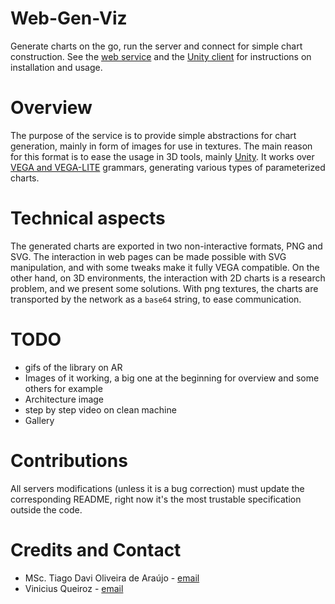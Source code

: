 # Web-Gen-Viz
Generate charts on the go, run the server and connect for simple chart construction.
See the [web service](https://github.com/tiagodavi70/Web-Gen-Viz/tree/master/chart-generation-service/) and the [Unity client](https://github.com/tiagodavi70/Web-Gen-Viz/tree/master/unity-client) for instructions on installation and usage.

# Overview 
The purpose of the service is to provide simple abstractions for chart generation, mainly in form of images for use in textures. The main reason for this format is to ease the usage in 3D tools, mainly [Unity](https://unity.com/). It works over [VEGA and VEGA-LITE](https://vega.github.io/) grammars, generating various types of parameterized charts. 


# Technical aspects
The generated charts are exported in two non-interactive formats, PNG and SVG. The interaction in web pages can be made possible with SVG manipulation, and with some tweaks make it fully VEGA compatible. On the other hand, on 3D environments, the interaction with 2D charts is a research problem, and we present some solutions. With png textures, the charts are transported by the network as a `base64` string, to ease communication. 
 

# TODO
* gifs of the library on AR
* Images of it working, a big one at the beginning for overview and some others for example
* Architecture image
* step by step video on clean machine
* Gallery

# Contributions
All servers modifications (unless it is a bug correction) must update the corresponding README, right now it's the most trustable specification outside the code. 

# Credits and Contact
* MSc. Tiago Davi Oliveira de Araújo - [email](mailto:tiagodavi70@gmail.com)
* Vinicius Queiroz - [email](viniciusquei@hotmail.com)


